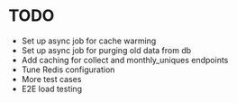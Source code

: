 # TODO

- Set up async job for cache warming
- Set up async job for purging old data from db
- Add caching for collect and monthly_uniques endpoints
- Tune Redis configuration
- More test cases
- E2E load testing